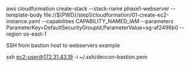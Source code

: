 aws cloudformation create-stack --stack-name phase1-webserver --template-body file://${PWD}/step1/cloudformation/01-create-ec2-instance.yaml --capabilities CAPABILITY_NAMED_IAM --parameters ParameterKey=DefaultSecurityGroupId,ParameterValue=sg-af2496b0 --region us-east-1


SSH from bastion host to webservers example

ssh ec2-user@172.31.43.19 -i ~/.ssh/devcon-bastion.pem